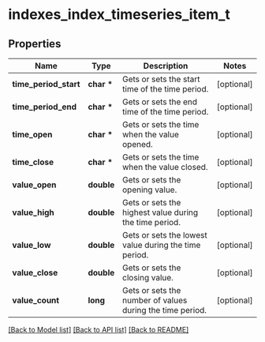 # indexes_index_timeseries_item_t

## Properties
Name | Type | Description | Notes
------------ | ------------- | ------------- | -------------
**time_period_start** | **char \*** | Gets or sets the start time of the time period. | [optional] 
**time_period_end** | **char \*** | Gets or sets the end time of the time period. | [optional] 
**time_open** | **char \*** | Gets or sets the time when the value opened. | [optional] 
**time_close** | **char \*** | Gets or sets the time when the value closed. | [optional] 
**value_open** | **double** | Gets or sets the opening value. | [optional] 
**value_high** | **double** | Gets or sets the highest value during the time period. | [optional] 
**value_low** | **double** | Gets or sets the lowest value during the time period. | [optional] 
**value_close** | **double** | Gets or sets the closing value. | [optional] 
**value_count** | **long** | Gets or sets the number of values during the time period. | [optional] 

[[Back to Model list]](../README.md#documentation-for-models) [[Back to API list]](../README.md#documentation-for-api-endpoints) [[Back to README]](../README.md)



